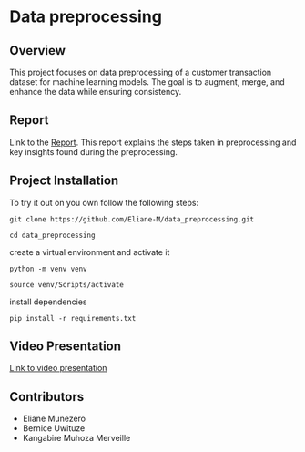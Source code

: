 # Data preprocessing

## Overview

This project focuses on data preprocessing of a customer transaction dataset for machine learning models. The goal is to augment, merge, and enhance the data while ensuring consistency.

## Report

Link to the [Report](https://drive.google.com/file/d/132jvOXFQLUNlty9EXCABNvpAP8glXYT7/view?usp=sharing). This report explains the steps taken in preprocessing and key insights found during the preprocessing.

## Project Installation
To try it out on you own follow the following steps:

```
git clone https://github.com/Eliane-M/data_preprocessing.git
```

```
cd data_preprocessing
```

create a virtual environment and activate it

```
python -m venv venv
```

```
source venv/Scripts/activate
```

install dependencies

```
pip install -r requirements.txt
```

## Video Presentation

[Link to video presentation](https://drive.google.com/file/d/1BsEUCJPEV6mFtxAxg-SXPMCpxO_Xk-in/view?usp=sharing)

## Contributors

- Eliane Munezero
- Bernice Uwituze
- Kangabire Muhoza Merveille
